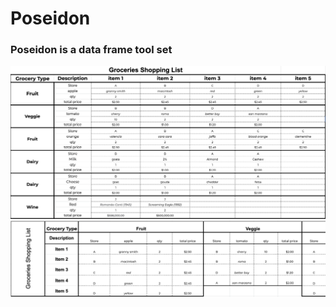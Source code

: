 # Poseidon
### Poseidon is a data frame tool set

<img src="https://github.com/ItsZeusBro/Poseidon/blob/2aa861323c4a7159eba86620729dd3dc58cb8cd5/Docs/Groceries.png">

<img src="https://github.com/ItsZeusBro/Poseidon/blob/2aa861323c4a7159eba86620729dd3dc58cb8cd5/Docs/Groceries2.png">

